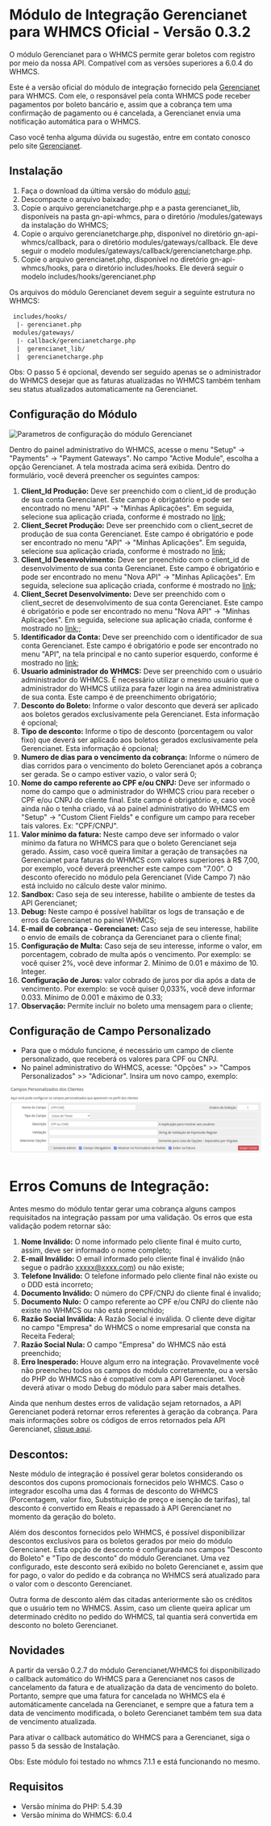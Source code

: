 # Módulo de Integração Gerencianet para WHMCS Oficial - Versão 0.3.2 #

O módulo Gerencianet para o WHMCS permite gerar boletos com registro por meio da nossa API.
Compatível com as versões superiores a 6.0.4 do WHMCS.

Este é a versão oficial do módulo de integração fornecido pela [Gerencianet](https://gerencianet.com.br/) para WHMCS. Com ele, o responsável pela conta WHMCS pode receber pagamentos por boleto bancário e, assim que a cobrança tem uma confirmação de pagamento ou é cancelada, a Gerencianet envia uma notificação automática para o WHMCS.

Caso você tenha alguma dúvida ou sugestão, entre em contato conosco pelo site [Gerencianet](https://gerencianet.com.br/).

## Instalação

1. Faça o download da última versão do módulo [aqui](https://codeload.github.com/gerencianet/gn-api-whmcs/zip/master);
2. Descompacte o arquivo baixado;
3. Copie o arquivo gerencianetcharge.php e a pasta gerencianet_lib, disponíveis na pasta gn-api-whmcs, para o diretório /modules/gateways da instalação do WHMCS;
4. Copie o arquivo gerencianetcharge.php, disponível no diretório gn-api-whmcs/callback, para o diretório modules/gateways/callback. Ele deve seguir o modelo modules/gateways/callback/gerencianetcharge.php.
5. Copie o arquivo gerencianet.php, disponível no diretório gn-api-whmcs/hooks, para o diretório includes/hooks. Ele deverá seguir o modelo includes/hooks/gerencianet.php

Os arquivos do módulo Gerencianet devem seguir a seguinte estrutura no WHMCS:

```
 includes/hooks/
  |- gerencianet.php
 modules/gateways/
  |- callback/gerencianetcharge.php
  |  gerencianet_lib/
  |  gerencianetcharge.php
```

Obs: O passo 5 é opcional, devendo ser seguido apenas se o administrador do WHMCS desejar que as faturas atualizadas no WHMCS também tenham seu status atualizados automaticamente na Gerencianet.
## Configuração do Módulo

![Parametros de configuração do módulo Gerencianet](parametros_configuracao.png "Parametros de configuração do módulo Gerencianet")

Dentro do painel administrativo do WHMCS, acesse o menu "Setup" -> "Payments" -> "Payment Gateways". No campo "Active Module", escolha a opção Gerencianet. A tela mostrada acima será exibida. Dentro do formulário, você deverá preencher os seguintes campos:

1. **Client_Id Produção:** Deve ser preenchido com o client_id de produção de sua conta Gerencianet. Este campo é obrigatório e pode ser encontrado no menu "API" -> "Minhas Aplicações". Em seguida, selecione sua aplicação criada, conforme é mostrado no [link](http://image.prntscr.com/image/7dc272063bb74dccba91739701a0478b.png);
2. **Client_Secret Produção:** Deve ser preenchido com o client_secret de produção de sua conta Gerencianet. Este campo é obrigatório e pode ser encontrado no menu "API" ->  "Minhas Aplicações". Em seguida, selecione sua aplicação criada, conforme é mostrado no [link](http://image.prntscr.com/image/7dc272063bb74dccba91739701a0478b.png);
3. **Client_Id Desenvolvimento:** Deve ser preenchido com o client_id de desenvolvimento de sua conta Gerencianet. Este campo é obrigatório e pode ser encontrado no menu "Nova API" -> "Minhas Aplicações". Em seguida, selecione sua aplicação criada, conforme é mostrado no [link](http://image.prntscr.com/image/447be4bc64644a35bcf5eaecd1125f5d.png);
4. **Client_Secret Desenvolvimento:** Deve ser preenchido com o client_secret de desenvolvimento de sua conta Gerencianet. Este campo é obrigatório e pode ser encontrado no menu "Nova API" -> "Minhas Aplicações". Em seguida, selecione sua aplicação criada, conforme é mostrado no [link](http://image.prntscr.com/image/447be4bc64644a35bcf5eaecd1125f5d.png);;
5. **Identificador da Conta:** Deve ser preenchido com o identificador de sua conta Gerencianet. Este campo é obrigatório e pode ser encontrado no menu "API", na tela principal e no canto superior esquerdo, conforme é mostrado no [link](http://image.prntscr.com/image/cabe13e1e5b64449b942cf31139150ba.png);
6. **Usuario administrador do WHMCS:** Deve ser preenchido com o usuário administrador do WHMCS. É necessário utilizar o mesmo usuário que o administrador do WHMCS utiliza para fazer login na área administrativa de sua conta. Este campo é de preenchimento obrigatório; 
7. **Desconto do Boleto:** Informe o valor desconto que deverá ser aplicado aos boletos gerados exclusivamente pela Gerencianet. Esta informação é opcional;
8. **Tipo de desconto:** Informe o tipo de desconto (porcentagem ou valor fixo) que deverá ser aplicado aos boletos gerados exclusivamente pela Gerencianet. Esta informação é opcional; 
9. **Numero de dias para o vencimento da cobrança:** Informe o número de dias corridos para o vencimento do boleto Gerencianet após a cobrança ser gerada. Se o campo estiver vazio, o valor será 0;
10. **Nome do campo referente ao CPF e/ou CNPJ:** Deve ser informado o nome do campo que o administrador do WHMCS criou para receber o CPF e/ou CNPJ do cliente final. Este campo é obrigatório e, caso você ainda não o tenha criado, vá ao painel administrativo do WHMCS em "Setup" -> "Custom Client Fields" e configure um campo para receber tais valores. Ex: "CPF/CNPJ".
11. **Valor mínimo da fatura:** Neste campo deve ser informado o valor mínimo da fatura no WHMCS para que o boleto Gerencianet seja gerado. Assim, caso você queira limitar a geração de transações na Gerencianet para faturas do WHMCS com valores superiores à R$ 7,00, por exemplo, você deverá preencher este campo com "7.00". O desconto oferecido no módulo pela Gerencianet (Vide Campo 7) não está incluido no cálculo deste valor minimo.
12. **Sandbox:** Caso seja de seu interesse, habilite o ambiente de testes da API Gerencianet;
13. **Debug:** Neste campo é possível habilitar os logs de transação e de erros da Gerencianet no painel WHMCS;
14. **E-mail de cobrança - Gerencianet:** Caso seja de seu interesse, habilite o envio de emails de cobrança da Gerencianet para o cliente final;
15. **Configuração de Multa:** Caso seja de seu interesse, informe o valor, em porcentagem, cobrado de multa após o vencimento. Por exemplo: se você quiser 2%, você deve informar 2. Mínimo de 0.01 e máximo de 10. Integer.
16. **Configuração de Juros:**  valor cobrado de juros por dia após a data de vencimento. Por exemplo: se você quiser 0,033%, você deve informar 0.033. Mínimo de 0.001 e máximo de 0.33;
17. **Observação:** Permite incluir no boleto uma mensagem para o cliente;

## Configuração de Campo Personalizado

- Para que o módulo funcione, é necessário um campo de cliente personalizado, que receberá os valores para CPF ou CNPJ.  
- No painel administrativo do WHMCS, acesse: "Opções" >> "Campos Personalizados" >>  "Adicionar". Insira um novo campo, exemplo:

![Parametros de configuração do Campo Personalizado](campo_personalizado.png "Parametros de configuração do Campo Personalizado")

# Erros Comuns de Integração:

Antes mesmo do módulo tentar gerar uma cobrança alguns campos requisitados na integração passam por uma validação. Os erros que esta validação podem retornar são:

1. **Nome Inválido:** O nome informado pelo cliente final é muito curto, assim, deve ser informado o nome completo;
2. **E-mail Inválido:** O email informado pelo cliente final é inválido (não segue o padrão xxxxx@xxxx.com) ou não existe;
3. **Telefone Inválido:** O telefone informado pelo cliente final não existe ou o DDD está incorreto;
4. **Documento Inválido:** O número do CPF/CNPJ do cliente final é invalido;
5. **Documento Nulo:** O campo referente ao CPF e/ou CNPJ do cliente não existe no WHMCS ou não está preenchido;
8. **Razão Social Inválida:** A Razão Social é inválida. O cliente deve digitar no campo "Empresa" do WHMCS o nome empresarial que consta na Receita Federal;
9. **Razão Social Nula:** O campo "Empresa" do WHMCS não está preenchido;
10. **Erro Inesperado:** Houve algum erro na integração. Provavelmente você não preencheu todos os campos do módulo corretamente, ou a versão do PHP do WHMCS não é compatível com a API Gerencianet. Você deverá ativar o modo Debug do módulo para saber mais detalhes.

Ainda que nenhum destes erros de validação sejam retornados, a API Gerencianet poderá retornar erros referentes à geração da cobrança. Para mais informações sobre os códigos de erros retornados pela API Gerencianet, [clique aqui](https://docs.gerencianet.com.br/codigos-de-erros).

## Descontos:

Neste módulo de integração é possível gerar boletos considerando os descontos dos cupons promocionais fornecidos pelo WHMCS.
Caso o integrador escolha uma das 4 formas de desconto do WHMCS (Porcentagem, valor fixo, Substituição de preço e isenção de tarifas), tal desconto é convertido em Reais e repassado à API Gerencianet no momento da geração do boleto.

Além dos descontos fornecidos pelo WHMCS, é possível disponibilizar descontos exclusivos para os boletos gerados por meio do módulo Gerencianet. Esta opção de desconto é configurada nos campos "Desconto do Boleto" e "Tipo de desconto" do módulo Gerencianet. Uma vez configurado, este desconto será exibido no boleto Gerencianet e, assim que for pago, o valor do pedido e da cobrança no WHMCS será atualizado para o valor com o desconto Gerencianet.

Outra forma de desconto além das citadas anteriormente são os créditos que o usuário tem no WHMCS. Assim, caso um cliente queira aplicar um determinado crédito no pedido do WHMCS, tal quantia será convertida em desconto no boleto Gerencianet. 

## Novidades

A partir da versão 0.2.7 do módulo Gerencianet/WHMCS foi disponibilizado o callback automático do WHMCS para a Gerencianet nos casos de cancelamento da fatura e de atualização da data de vencimento do boleto. Portanto, sempre que uma fatura for cancelada no WHMCS ela é automáticamente cancelada na Gerencianet, e sempre que a fatura tem a data de vencimento modificada, o boleto Gerencianet também tem sua data de vencimento atualizada. 

Para ativar o callback automático do WHMCS para a Gerencianet, siga o passo 5 da sessão de Instalação.

Obs: Este módulo foi testado no whmcs 7.1.1 e está funcionando no mesmo.

## Requisitos

* Versão mínima do PHP: 5.4.39
* Versão mínima do WHMCS: 6.0.4